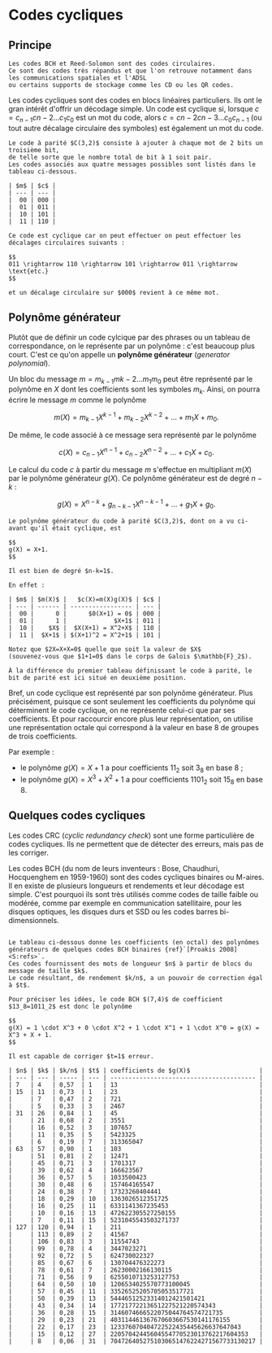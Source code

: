 # Codes cycliques


## Principe

```{margin}
Les codes BCH et Reed-Solomon sont des codes circulaires.
Ce sont des codes très répandus et que l'on retrouve notamment dans les communications spatiales et l'ADSL
ou certains supports de stockage comme les CD ou les QR codes.
```

Les codes cycliques sont des codes en blocs linéaires particuliers.
Ils ont le gran intérêt d'offrir un décodage simple.
Un code est cyclique si, lorsque $c=c_{n-1}c{n-2}\dots c_1c_0$ est un mot du code,
alors $c=c{n-2}c{n-3}\dots c_0c_{n-1}$ (ou tout autre décalage circulaire des symboles)
est également un mot du code.

```{div} exemple
Le code à parité $C(3,2)$ consiste à ajouter à chaque mot de 2 bits un troisième bit,
de telle sorte que le nombre total de bit à 1 soit pair.
Les codes associés aux quatre messages possibles sont listés dans le tableau ci-dessous.

| $m$ | $c$ |
| --- | --- |
|  00 | 000 |
|  01 | 011 |
|  10 | 101 |
|  11 | 110 |

Ce code est cyclique car on peut effectuer on peut effectuer les décalages circulaires suivants :

$$
011 \rightarrow 110 \rightarrow 101 \rightarrow 011 \rightarrow \text{etc.}
$$

et un décalage circulaire sur $000$ revient à ce même mot.
```


## Polynôme générateur

Plutôt que de définir un code cylcique par des phrases ou un tableau de correspondance,
on le représente par un polynôme : c'est beaucoup plus court.
C'est ce qu'on appelle un **polynôme générateur** (_generator polynomial_).

Un bloc du message $m=m_{k-1}m{k-2}\dots m_1m_0$ peut être représenté par le polynôme en $X$ dont les coefficients sont les symboles $m_k$.
Ainsi, on pourra écrire le message $m$ comme le polynôme

$$
m(X) = m_{k-1}X^{k-1} + m_{k-2}X^{k-2} + \dots + m_1X + m_0.
$$

De même, le code associé à ce message sera représenté par le polynôme

$$
c(X) = c_{n-1}X^{n-1} + c_{n-2}X^{n-2} + \dots + c_1X + c_0.
$$

Le calcul du code $c$ à partir du message $m$ s'effectue en multipliant $m(X)$ par le polynôme générateur $g(X)$.
Ce polynôme générateur est de degré $n-k$ :

$$
g(X) = X^{n-k} + g_{n-k-1}X^{n-k-1} + \dots + g_1X + g_0.
$$

```{div} exemple
Le polynôme générateur du code à parité $C(3,2)$, dont on a vu ci-avant qu'il était cyclique, est

$$
g(X) = X+1.
$$

Il est bien de degré $n-k=1$.

En effet :

| $m$ | $m(X)$ |   $c(X)=m(X)g(X)$ | $c$ |
| --- | ------ | ----------------- | --- |
|  00 |      0 |      $0(X+1) = 0$ | 000 |
|  01 |      1 |             $X+1$ | 011 |
|  10 |    $X$ |  $X(X+1) = X^2+X$ | 110 |
|  11 |  $X+1$ | $(X+1)^2 = X^2+1$ | 101 |

Notez que $2X=X+X=0$ quelle que soit la valeur de $X$
(souvenez-vous que $1+1=0$ dans le corps de Galois $\mathbb{F}_2$).

À la différence du premier tableau définissant le code à parité, le bit de parité est ici situé en deuxième position.

```

Bref, un code cyclique est représenté par son polynôme générateur.
Plus précisément, puisque ce sont seulement les coefficients du polynôme qui déterminent le code cyclique,
on ne représente celui-ci que par ses coefficients.
Et pour raccourcir encore plus leur représentation, on utilise une représentation octale qui correspond à la valeur en base 8 de groupes de trois coefficients.

Par exemple :
* le polynôme $g(X) =       X+1$ a pour coefficients   $11_2$ soit  $3_8$ en base 8 ;
* le polynôme $g(X) = X^3+X^2+1$ a pour coefficients $1101_2$ soit $15_8$ en base 8.


## Quelques codes cycliques

Les codes CRC (_cyclic redundancy check_) sont une forme particulière de codes cycliques.
Ils ne permettent que de détecter des erreurs, mais pas de les corriger.

Les codes BCH (du nom de leurs inventeurs : Bose, Chaudhuri, Hocquenghem en 1959-1960)
sont des codes cycliques binaires ou M-aires.
Il en existe de plusieurs longueurs et rendements et leur décodage est simple.
C'est pourquoi ils sont très utilisés comme codes de taille faible ou modérée,
comme par exemple en communication satellitaire, pour les disques optiques,
les disques durs et SSD ou les codes barres bi-dimensionnels.

```{dropdown} Polynômes générateurs des codes BCH

Le tableau ci-dessous donne les coefficients (en octal) des polynômes générateurs de quelques codes BCH binaires {ref}`[Proakis 2008]<S:refs>`.
Ces codes fournissent des mots de longueur $n$ à partir de blocs du message de taille $k$.
Le code résultant, de rendement $k/n$, a un pouvoir de correction égal à $t$.

Pour préciser les idées, le code BCH $(7,4)$ de coefficient $13_8=1011_2$ est donc le polynôme

$$
g(X) = 1 \cdot X^3 + 0 \cdot X^2 + 1 \cdot X^1 + 1 \cdot X^0 = g(X) = X^3 + X + 1.
$$

Il est capable de corriger $t=1$ erreur.

| $n$ | $k$ | $k/n$ | $t$ | coefficients de $g(X)$                   |
| --- | --- | ----- | --- | ---------------------------------------- |
| 7   | 4   | 0,57  | 1   | 13                                       |
| 15  | 11  | 0,73  | 1   | 23                                       |
|     | 7   | 0,47  | 2   | 721                                      |
|     | 5   | 0,33  | 3   | 2467                                     |
| 31  | 26  | 0,84  | 1   | 45                                       |
|     | 21  | 0,68  | 2   | 3551                                     |
|     | 16  | 0,52  | 3   | 107657                                   |
|     | 11  | 0,35  | 5   | 5423325                                  |
|     | 6   | 0,19  | 7   | 313365047                                |
| 63  | 57  | 0,90  | 1   | 103                                      |
|     | 51  | 0,81  | 2   | 12471                                    |
|     | 45  | 0,71  | 3   | 1701317                                  |
|     | 39  | 0,62  | 4   | 166623567                                |
|     | 36  | 0,57  | 5   | 1033500423                               |
|     | 30  | 0,48  | 6   | 157464165547                             |
|     | 24  | 0,38  | 7   | 17323260404441                           |
|     | 18  | 0,29  | 10  | 1363026512351725                         |
|     | 16  | 0,25  | 11  | 6331141367235453                         |
|     | 10  | 0,16  | 13  | 472622305527250155                       |
|     | 7   | 0,11  | 15  | 5231045543503271737                      |
| 127 | 120 | 0,94  | 1   | 211                                      |
|     | 113 | 0,89  | 2   | 41567                                    |
|     | 106 | 0,83  | 3   | 11554743                                 |
|     | 99  | 0,78  | 4   | 3447023271                               |
|     | 92  | 0,72  | 5   | 624730022327                             |
|     | 85  | 0,67  | 6   | 130704476322273                          |
|     | 78  | 0,61  | 7   | 26230002166130115                        |
|     | 71  | 0,56  | 9   | 6255010713253127753                      |
|     | 64  | 0,50  | 10  | 1206534025570773100045                   |
|     | 57  | 0,45  | 11  | 33526525205705053517721                  |
|     | 50  | 0,39  | 13  | 54446512523314012421501421               |
|     | 43  | 0,34  | 14  | 17721772213651227521220574343            |
|     | 36  | 0,28  | 15  | 3146074666522075044764574721735          |
|     | 29  | 0,23  | 21  | 403114461367670603667530141176155        |
|     | 22  | 0,17  | 23  | 123376070404722522435445626637647043     |
|     | 15  | 0,12  | 27  | 22057042445604554770523013762217604353   |
|     | 8   | 0,06  | 31  | 7047264052751030651476224271567733130217 |

```